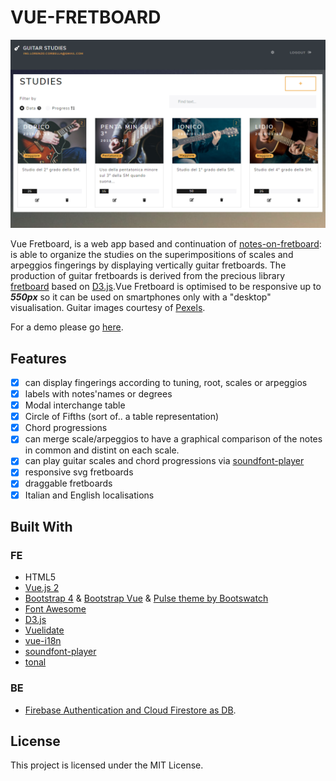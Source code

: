# VUE-FRETBOARD

![tastiera](./src/assets/img/Screen.PNG)

Vue Fretboard, is a web app based and continuation of [notes-on-fretboard](https://github.com/LorenzoCorbella74/notes-on-fretboard):  is able to organize the studies on the superimpositions of scales and arpeggios fingerings by displaying vertically guitar fretboards. The production of guitar fretboards is derived from the precious library [fretboard](https://github.com/txels/fretboard) based on [D3.js](https://d3js.org/).Vue Fretboard is optimised to be responsive up to ***550px*** so it can be used on smartphones only with a "desktop" visualisation.
Guitar images courtesy of [Pexels](https://www.pexels.com).  

For a demo please go [here](https://hardcore-liskov-9c3707.netlify.com/#/). 

## Features
- [x] can display fingerings according to tuning, root, scales or arpeggios 
- [x] labels with notes'names or degrees
- [x] Modal interchange table
- [x] Circle of Fifths (sort of.. a table representation)
- [x] Chord progressions  
- [x] can merge scale/arpeggios to have a graphical comparison of the notes in common and distint on each scale. 
- [x] can play guitar scales and chord progressions via [soundfont-player](https://github.com/danigb/soundfont-player)
- [x] responsive svg fretboards
- [x] draggable fretboards
- [x] Italian and English localisations

## Built With

### FE
- HTML5
- [ Vue.js 2](https://it.vuejs.org/)
- [Bootstrap 4](https://getbootstrap.com/) & [ Bootstrap Vue](https://bootstrap-vue.js.org) & [Pulse theme by Bootswatch ](https://bootswatch.com/pulse/)
- [Font Awesome](http://fontawesome.io)
- [D3.js](https://d3js.org/)
- [Vuelidate](https://github.com/monterail/vuelidate)
- [vue-i18n](https://github.com/kazupon/vue-i18n)
- [soundfont-player](https://github.com/danigb/soundfont-player)
- [tonal](https://github.com/danigb/tonal)
### BE
- [Firebase Authentication and Cloud Firestore as DB](https://firebase.google.com/).

## License

This project is licensed under the MIT License.
